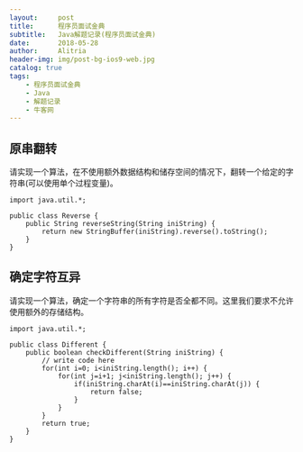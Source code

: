 ```yaml
---
layout:     post
title:      程序员面试金典
subtitle:   Java解题记录(程序员面试金典)
date:       2018-05-28
author:     Alitria
header-img: img/post-bg-ios9-web.jpg
catalog: true
tags:
    - 程序员面试金典
    - Java
    - 解题记录
    - 牛客网
---
```


## 原串翻转
请实现一个算法，在不使用额外数据结构和储存空间的情况下，翻转一个给定的字符串(可以使用单个过程变量)。
```
import java.util.*;

public class Reverse {
    public String reverseString(String iniString) {
        return new StringBuffer(iniString).reverse().toString();
    }
}
```

## 确定字符互异
请实现一个算法，确定一个字符串的所有字符是否全都不同。这里我们要求不允许使用额外的存储结构。
```
import java.util.*;

public class Different {
    public boolean checkDifferent(String iniString) {
        // write code here
        for(int i=0; i<iniString.length(); i++) {
            for(int j=i+1; j<iniString.length(); j++) {
                if(iniString.charAt(i)==iniString.charAt(j)) {
                    return false;
                }
            }
        }
        return true;
    }
}
```
